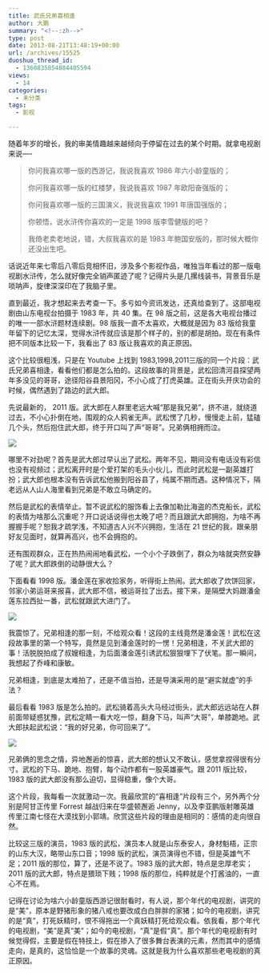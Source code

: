 ```yaml
---
title: 武氏兄弟喜相逢
author: 大鹏
summary: "<!--:zh-->"
type: post
date: 2013-08-21T13:48:19+00:00
url: /archives/15525
duoshuo_thread_id:
  - 1360835854884405594
views:
  - 14
categories:
  - 未分类
tags:
  - 影视

---
```

<!--:zh-->

随着年岁的增长，我的审美情趣越来越倾向于停留在过去的某个时期。就拿电视剧来说&#8212;-

> 你问我喜欢哪一版的西游记，我说我喜欢 1986 年六小龄童版的；
> 
> 你问我喜欢哪一版的红楼梦，我说我喜欢 1987 年欧阳奋强版的；
> 
> 你问我喜欢哪一版的三国演义，我说我喜欢 1991 年唐国强版的；
> 
> 你顿悟，说水浒传你喜欢的一定是 1998 版李雪健版的吧？
> 
> 我倚老卖老地说，错，大叔我喜欢的是 1983 年鲍国安版的，那时候大概你还没出生吧。
> 
> <!--:-->
> 
> <!--more-->
> 
> <!--:zh-->

话说近年来七零后八零后竞相怀旧，涉及多个影视作品，唯独当年看过的那一版电视剧水浒传，怎么就好像完全销声匿迹了呢？记得片头是几摞线装书，背景音乐是唢呐声，旋律深深印在了我脑子里。

直到最近，我才想起来去考查一下。多亏如今资讯发达，还真给查到了。这部电视剧由山东电视台拍摄于 1983 年，共 40 集。在 98 版之前，这是各大电视台播过的唯一一部水浒题材连续剧。98 版我一直不太喜欢，大概就是因为 83 版给我童年留下的记忆太深，觉得水浒传就应该是那个样子的，别的都是胡拍。现在有条件把不同版本比较一下，我看出了 83 版让我喜欢的真正原因。

这个比较很粗浅，只是在 Youtube 上找到 1983,1998,2011三版的同一个片段：武氏兄弟喜相逢，看看他们都是怎么拍的。这段故事的背景是，武松回清河县探望两年多没见的哥哥，途径阳谷县景阳冈，不小心成了打虎英雄。正在街头开庆功会的时候，偶然遇到了路边的武大郎。

先说最新的， 2011 版。武大郎在人群里老远大喊“那是我兄弟”，挤不进，就绕道过去，不小心扑倒在地，围观的众人鸦雀无声。武松愣了几秒，慢慢走上前，猛磕几个头，然后抱住武大郎，终于开口叫了声“哥哥”。兄弟俩相拥而泣。

![][1]

哪里不对劲呢？首先是武大郎过早认出了武松。两年不见，期间没有电话没有彩信也没有视频过；武松离开时是个爱打架的毛头小伙儿，而此时武松是一副英雄打扮；武大郎也根本没有告诉武松他搬到阳谷县了，纯属不期而遇。这种情况下，隔老远从人山人海里看到兄弟是不敢立马确定的。

然后是武松的表情举止。暂不说武松的服饰看上去像加勒比海盗的杰克船长，武松的表情为啥那么沉重呢？开口说话说得也太晚了吧？而且跟武大郎拥抱，为啥不再握握手呢？恕我才疏学浅，不知道古人兴不兴拥抱，生活在 21 世纪的我，跟亲朋好友见面时，就算再高兴，也不会拥抱的。

还有围观群众，正在热热闹闹地看武松，一个小个子跌倒了，群众为啥就突然安静了呢？武大郎跌倒的动静很大么？

下面看看 1998 版。潘金莲在家收拾家务，听得街上热闹。武大郎收了炊饼回家，邻家小弟运哥来报喜，武大郎不信，被运哥拉了出去。接下来，是隔壁大妈跟潘金莲东拉西扯一番，武松就跟武大进门了。

![][2]

我震惊了。兄弟相逢的那一刻，不给观众看！这段的主线竟然是潘金莲！武松在这段故事里的第一个特写，竟然是见到潘金莲时的一愣！兄弟相逢，不关武大郎的事！活脱脱拍成了叔嫂相逢，为后面潘金莲引诱武松狠狠埋下了伏笔。那一瞬间，我想起了乔峰和康敏。

兄弟相逢，到底是太难拍了，还是不值当拍，还是导演采用的是“避实就虚”的手法？

最后看看 1983 版是怎么拍的。武松骑着高头大马经过街头，武大郎远远站在人群前面带疑惑犹豫，武松定睛一看大吃一惊，翻身下马，叫声“大哥”，单膝跪地。武大郎扶起武松说：“我的好兄弟，你可回来了”。

![][3]

兄弟俩的思念之情，异地邂逅的惊喜，武大郎的想认又不敢认，感觉拿捏得很有分寸。武松的下马、跪地、抱臂，每个动作都有一股英雄豪气。跟 2011 版比较，1983 版的武大郎没有那么迫切，显得稳重，像个大哥。

这个片段，我每看一次就激动一次。我最欣赏的“喜相逢”片段有三个，另外两个分别是阿甘正传里 Forrest 越战归来在华盛顿邂逅 Jenny，以及李亚鹏版射雕英雄传里江南七怪在大漠找到小郭靖。欣赏这些片段的理由是相同的：感情的走向很自然。

比较这三版的演员，1983 版的武松，演员本人就是山东泰安人，身材魁梧，正宗的山东大汉，略带山东口音；1998 版的武松，演员演得也不错，但是英雄气不足；2011 版的那位，算了，还是不说了。1983 版的武大郎，特点是忠厚老实；2011 版的武大郎，特点是猥琐下贱；1998 版的那位，纯粹就是个打酱油的，一直心不在焉。

记得在讨论为啥六小龄童版西游记很耐看时，有人说，那个年代的电视剧，讲究的是“美”，原本是野猪形象的猪八戒也要改成白白胖胖的家猪；如今的电视剧，讲究的是“真”，打死妖精时，恨不得拖出一个真妖精打死给观众看。依我看，那个年代的电视剧，“美”是真“美”；如今的电视剧，“真”是假“真”。那个年代的电视剧有时候觉得假，主要是假在特技上，假在掺入了很多舞台表演的元素，然而其中的感情走向，是真的，这恰恰是一个故事的灵魂。这就是我为什么喜欢那些老电视剧的真正原因。

<!--:-->

 [1]: https://qqppgq.blu.livefilestore.com/y2pEC46koHGH-aB1GfXYG76zWDD1wzC2LjpB9EgpLfOJAM1gqk7TLqwGoDG5GtLUaO2w0gkn_xEp_TNgPEYSdm2BHfBi5205rGSXdbwRsDTueU/2013-08-21_WaterMargin2011.jpg
 [2]: https://qpppgq.blu.livefilestore.com/y2pgdCykGZ3Quobv4ucsD_tjLU_IB5qRrudwCvXqzkF4mSWmf3oc1Oa8z-pt6DddDYPuWE_qz2T-9TXC8mSe_H3p7dizv1jNgiwtD3JueMyyr0/2013-08-21_WaterMargin1998.jpg
 [3]: https://qvppgq.blu.livefilestore.com/y2pd0dxa4oAy882jE54rviVd7O1-l-78uCOYZYFpe7fTYZP3_h2VEdcPCTKeDrbMZHxafS2lrDaPHjktEJZo2MQjEVqStVeCMK8COLC4ENU4z4/2013-08-21_WaterMargin1983.jpg

